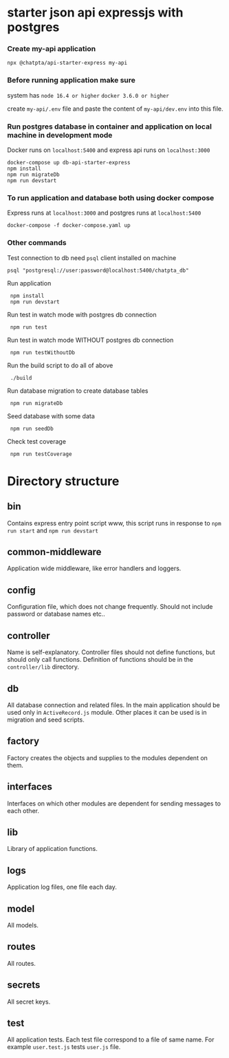 # starter json api expressjs with postgres

### Create my-api application

```shell
npx @chatpta/api-starter-express my-api
```

### Before running application make sure

system has
```node 16.4 or higher```
```docker 3.6.0 or higher```

create ```my-api/.env``` file and paste the content of ```my-api/dev.env``` into this file.

### Run postgres database in container and application on local machine in development mode

Docker runs on ```localhost:5400``` and express api runs on ```localhost:3000```

```shell
docker-compose up db-api-starter-express
npm install
npm run migrateDb
npm run devstart
```

### To run application and database both using docker compose

Express runs at ```localhost:3000``` and postgres runs at ```localhost:5400```

```shell
docker-compose -f docker-compose.yaml up
```

### Other commands

Test connection to db need ```psql``` client installed on machine

```shell
psql "postgresql://user:password@localhost:5400/chatpta_db"
```

Run application

```shell
 npm install
 npm run devstart
```

Run test in watch mode with postgres db connection

```shell
 npm run test
```

Run test in watch mode WITHOUT postgres db connection

```shell
 npm run testWithoutDb
```

Run the build script to do all of above

```shell
 ./build
```

Run database migration to create database tables

```shell
 npm run migrateDb
```

Seed database with some data

```shell
 npm run seedDb
```

Check test coverage

```shell
 npm run testCoverage
```

# Directory structure

## bin

Contains express entry point script www, this script runs in response to ```npm run start``` and ```npm run devstart```

## common-middleware

Application wide middleware, like error handlers and loggers.

## config

Configuration file, which does not change frequently. Should not include password or database names etc..

## controller

Name is self-explanatory. Controller files should not define functions, but should only call functions. Definition of
functions should be in the ```controller/lib``` directory.

## db

All database connection and related files. In the main application should be used only in ```ActiveRecord.js``` module.
Other places it can be used is in migration and seed scripts.

## factory

Factory creates the objects and supplies to the modules dependent on them.

## interfaces

Interfaces on which other modules are dependent for sending messages to each other.

## lib

Library of application functions.

## logs

Application log files, one file each day.

## model

All models.

## routes

All routes.

## secrets

All secret keys.

## test

All application tests. Each test file correspond to a file of same name. For example ```user.test.js``` tests ```user.js``` file.
